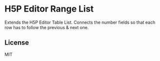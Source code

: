 H5P Editor Range List
==========

Extends the H5P Editor Table List.
Connects the number fields so that each row has to follow the previous & next
one.

## License

MIT
